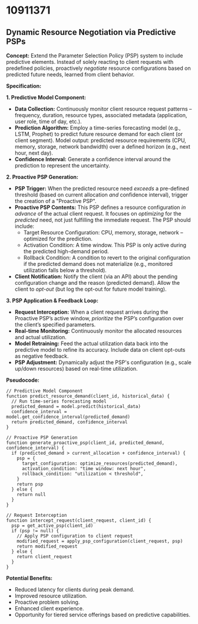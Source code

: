 # 10911371

## Dynamic Resource Negotiation via Predictive PSPs

**Concept:** Extend the Parameter Selection Policy (PSP) system to include predictive elements. Instead of solely reacting to client requests with predefined policies, proactively *negotiate* resource configurations based on predicted future needs, learned from client behavior.

**Specification:**

**1. Predictive Model Component:**

*   **Data Collection:** Continuously monitor client resource request patterns – frequency, duration, resource types, associated metadata (application, user role, time of day, etc.).
*   **Prediction Algorithm:** Employ a time-series forecasting model (e.g., LSTM, Prophet) to predict future resource demand for each client (or client segment).  Model output: predicted resource requirements (CPU, memory, storage, network bandwidth) over a defined horizon (e.g., next hour, next day).
*   **Confidence Interval:** Generate a confidence interval around the prediction to represent the uncertainty.

**2. Proactive PSP Generation:**

*   **PSP Trigger:** When the predicted resource need *exceeds* a pre-defined threshold (based on current allocation *and* confidence interval), trigger the creation of a "Proactive PSP".
*   **Proactive PSP Contents:** This PSP defines a resource configuration *in advance* of the actual client request.  It focuses on *optimizing* for the *predicted* need, not just fulfilling the immediate request. The PSP should include:
    *   Target Resource Configuration: CPU, memory, storage, network – optimized for the prediction.
    *   Activation Condition:  A time window. This PSP is only active during the predicted high-demand period.
    *   Rollback Condition: A condition to revert to the original configuration if the predicted demand does not materialize (e.g., monitored utilization falls below a threshold).
*   **Client Notification:** Notify the client (via an API) about the pending configuration change and the reason (predicted demand). Allow the client to *opt-out* (but log the opt-out for future model training).

**3. PSP Application & Feedback Loop:**

*   **Request Interception:** When a client request arrives during the Proactive PSP’s active window, *prioritize* the PSP’s configuration over the client’s specified parameters.
*   **Real-time Monitoring:** Continuously monitor the allocated resources and actual utilization.
*   **Model Retraining:** Feed the actual utilization data back into the predictive model to refine its accuracy.  Include data on client opt-outs as negative feedback.
*   **PSP Adjustment:** Dynamically adjust the PSP's configuration (e.g., scale up/down resources) based on real-time utilization.

**Pseudocode:**

```
// Predictive Model Component
function predict_resource_demand(client_id, historical_data) {
  // Run time-series forecasting model
  predicted_demand = model.predict(historical_data)
  confidence_interval = model.get_confidence_interval(predicted_demand)
  return predicted_demand, confidence_interval
}

// Proactive PSP Generation
function generate_proactive_psp(client_id, predicted_demand, confidence_interval) {
  if (predicted_demand > current_allocation + confidence_interval) {
    psp = {
      target_configuration: optimize_resources(predicted_demand),
      activation_condition: "time window: next hour",
      rollback_condition: "utilization < threshold",
    }
    return psp
  } else {
    return null
  }
}

// Request Interception
function intercept_request(client_request, client_id) {
  psp = get_active_psp(client_id)
  if (psp != null) {
    // Apply PSP configuration to client request
    modified_request = apply_psp_configuration(client_request, psp)
    return modified_request
  } else {
    return client_request
  }
}
```

**Potential Benefits:**

*   Reduced latency for clients during peak demand.
*   Improved resource utilization.
*   Proactive problem solving.
*   Enhanced client experience.
*   Opportunity for tiered service offerings based on predictive capabilities.